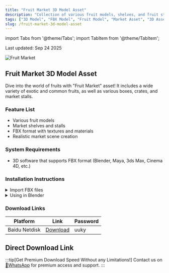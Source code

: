 ```yaml
---
title: "Fruit Market 3D Model Asset"
description: "Collection of various fruit models, shelves, and fruit stalls in FBX format with textures and materials. Perfect for creating realistic market scenes."
tags: ["3D Model", "FBX Model", "Fruit Model", "Market Asset", "3D Asset"]
slug: /fruit-market-3d-model-asset
---
```


import Tabs from '@theme/Tabs';
import TabItem from '@theme/TabItem';

<div class="time-update">Last updated: Sep 24 2025</div>

![Fruit Market](https://www.gfxcamp.com/wp-content/uploads/2025/09/Fruit-Market.jpg)

## Fruit Market 3D Model Asset

Dive into the world of fruits with "Fruit Market" asset! It includes a wide variety of exotic and common fruits, as well as various boxes, crates, and market stalls.

### Feature List
- Various fruit models
- Market shelves and stalls
- FBX format with textures and materials
- Realistic market scene creation

### System Requirements
- 3D software that supports FBX format (Blender, Maya, 3ds Max, Cinema 4D, etc.)

### Installation Instructions

<Tabs>
<TabItem value="fbx" label="FBX Import">
  <details>
    <summary>Import FBX files</summary>
    <p>1. Open your 3D software</p>
    <p>2. Go to File > Import > FBX</p>
    <p>3. Select the Fruit Market asset files</p>
    <p>4. Adjust import settings as needed</p>
 </details>
</TabItem>
<TabItem value="blender" label="Blender">
  <details>
    <summary>Using in Blender</summary>
    <p>1. Open Blender</p>
    <p>2. Go to File > Import > FBX</p>
    <p>3. Select the Fruit Market asset files</p>
    <p>4. Adjust import settings as needed</p>
  </details>
</TabItem>
</Tabs>

### Download Links

| Platform | Link | Password |
|----------|------|----------|
| Baidu Netdisk | [Download](https://pan.baidu.com/s/1ykV8FNn_NY-5iQg8AHJt0w?pwd=uuky) | uuky |
## Direct Download Link
:::tip[Get Premium Download Speed Without any Limitations!]
Contact us on [💬WhatsApp](https://wa.me/+8613237610083) for premium  access and support.
:::